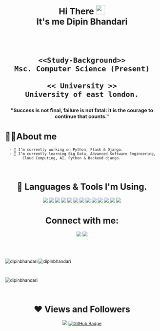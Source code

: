 
<h1 align="center">Hi There <img src="https://raw.githubusercontent.com/MartinHeinz/MartinHeinz/master/wave.gif" width="30px"> 
    <br>
    It's me Dipin Bhandari <br>

<br> 
    <br>
    
    
    
    
    
    <<Study-Background>>
    Msc. Computer Science (Present)
    
    << University >>
    University of east london.
</h1>
    
   

<h3 align="center">"Success is not final, failure is not fatal: it is the courage to continue that counts."</h3>

  ## <h1>🙋‍♂️About me</h1>
      - 🔭 I’m currently working on Python, Flask & Django.
      - 🌱 I’m currently learning Big Data, Advanced Software Engineering,
            Cloud Computing, AI, Python & Backend django.


<br/>
<h1 align="center">🚀 Languages & Tools I'm Using.</h1>

<p align="center">
    <a href="https://www.w3.org/html/" target="_blank"> <img src="https://img.icons8.com/color/48/000000/html-5.png"/> </a>
    <a href="https://www.w3schools.com/css/" target="_blank"> <img src="https://img.icons8.com/color/48/000000/css3.png"/> </a>
    <a href="https://www.python.org" target="_blank"> <img src="https://img.icons8.com/color/48/000000/python.png"/> </a>
    <a href="https://www.djangoproject.com/start/" target="_blank"> <img src="https://img.icons8.com/material-outlined/48/26e07f/django.png"/> </a>
    <a href="https://www.mysql.com" target="_blank"> <img src="https://img.icons8.com/color/48/000000/mysql-logo.png"/> </a>
    <a href="https://git-scm.com" target="_blank"> <img src="https://img.icons8.com/color/48/000000/git.png"/> </a>
    <a href="https://git-scm.com" target="_blank"> <img src="https://img.icons8.com/nolan/64/java-coffee-cup-logo.png"/> </a>
    <a href="https://git-scm.com" target="_blank"> <img src="https://img.icons8.com/fluency/48/000000/github.png"/> </a>
    <a href="https://git-scm.com" target="_blank"> <img src="https://img.icons8.com/external-sbts2018-flat-sbts2018/58/000000/external-linux-basic-ui-elements-2.4-sbts2018-flat-sbts2018.png"/> </a>
    <a href="https://git-scm.com" target="_blank"> <img src="https://img.icons8.com/color/48/000000/amazon-web-services.png"/> </a>
    <a href="https://git-scm.com" target="_blank"> <img src="https://img.icons8.com/external-kiranshastry-lineal-color-kiranshastry/64/000000/external-networking-management-kiranshastry-lineal-color-kiranshastry.png"/> </a>
     <a href="https://git-scm.com" target="_blank"> <img src="https://img.icons8.com/ios/50/000000/database.png"/> </a>
    <a href="https://git-scm.com" target="_blank"> <img src="https://img.icons8.com/ios/50/000000/artificial-intelligence.png"/> </a>
    
    
<h1 align="center">Connect with me:</h1>

<p align="center">
       <a href = "https://www.facebook.com/dipin.bhandari.3/"><img src="https://img.icons8.com/fluency/48/000000/facebook-new.png"/></a>
       <a href = "https://github.com/dipinbhandari"><img src="https://img.icons8.com/fluency/48/000000/github.png"/></a>
</p>

<br/>
    
    
    
    
    
<h1 align="center"></h1>
  <p><img align="left" src="https://github-readme-stats.vercel.app/api/top-langs?username=dipinbhandari&show_icons=true&locale=en&layout=compact&theme=tokyonight" alt="dipinbhandari" /></p>

<p>&nbsp;<img align="left" src="https://github-readme-stats.vercel.app/api?username=dipinbhandari&show_icons=true&locale=en&theme=tokyonight" alt="dipinbhandari" /></p>
<br>

<p><img align="center" src="https://github-readme-streak-stats.herokuapp.com/?user=dipinbhandari&&theme=tokyonight" alt="dipinbhandari" /></p>
<br/>

<h1 align="center"> ❤ Views and Followers</h1>
<p align="center">
<a href="https://github.com/Meghna-DAS/github-profile-views-counter"><img src="https://komarev.com/ghpvc/?username=dipinbhandari"></a>
<a href="https://github.com/dipinbhandari?tab=followers"><img src="https://img.shields.io/github/followers/dipinbhandari?label=Followers&style=social" alt="GitHub Badge"></a>
</p>






